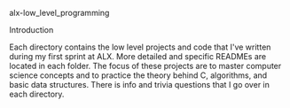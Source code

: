 alx-low_level_programming

Introduction

Each directory contains the low level projects and code that I've written during my first sprint at ALX. More detailed and specific READMEs are located in each folder. The focus of these projects are to master computer science concepts and to practice the theory behind C, algorithms, and basic data structures. There is info and trivia questions that I go over in each directory.



